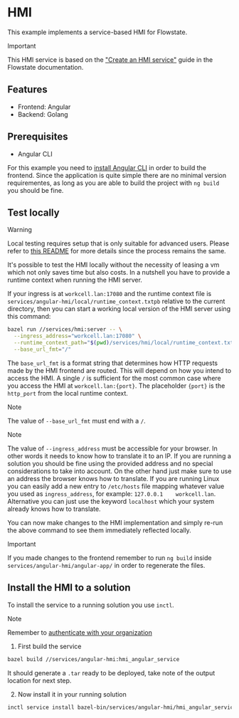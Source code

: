 # HMI

This example implements a service-based HMI for Flowstate.

> [!IMPORTANT]
> This HMI service is based on the ["Create an HMI service"](https://flowstate.intrinsic.ai/docs/guides/build_with_code/develop_a_service/implement_service_scenarios/create_hmi_service/) guide in the Flowstate documentation.

## Features

* Frontend: Angular
* Backend: Golang

## Prerequisites

* Angular CLI

For this example you need to [install Angular CLI](https://angular.dev/tools/cli/setup-local#install-the-angular-cli) in order to build the frontend. Since the application is quite simple there are no minimal version requirementes, as long as you are able to build the project with `ng build` you should be fine.

## Test locally

> [!WARNING]
> Local testing requires setup that is only suitable for advanced users.
> Please refer to [this README](../hmi/README.md) for more details since the process remains the same.

It's possible to test the HMI locally without the necessity of leasing a vm which not only saves time but also costs.
In a nutshell you have to provide a runtime context when running the HMI server.

If your ingress is at `workcell.lan:17080` and the runtime context file is `services/angular-hmi/local/runtime_context.txtpb` relative to the current directory, then you can start a working local version of the HMI server using this command:

```sh
bazel run //services/hmi:server -- \
  --ingress_address="workcell.lan:17080" \
  --runtime_context_path="$(pwd)/services/hmi/local/runtime_context.txtpb" \
  --base_url_fmt="/"
```

The `base_url_fmt` is a format string that determines how HTTP requests made by the HMI frontend are routed.
This will depend on how you intend to access the HMI.
A single `/` is sufficient for the most common case where you access the HMI at `workcell.lan:{port}`.
The placeholder `{port}` is the `http_port` from the local runtime context.

> [!NOTE]
> The value of `--base_url_fmt` must end with a `/`.

> [!NOTE]
> The value of `--ingress_address` must be accessible for your browser. In other words it needs to know how to translate it to an IP. 
> If you are running a solution you should be fine using the provided address and no special considerations to take into account.
> On the other hand just make sure to use an address the browser knows how to translate. If you are running Linux you can easily add a new entry to `/etc/hosts` file mapping whatever value you used as `ingress_address`, for example: `127.0.0.1    workcell.lan`. Alternative you can just use the keyword `localhost` which your system already knows how to translate.

You can now make changes to the HMI implementation and simply re-run the above command to see them immediately reflected locally.

> [!IMPORTANT]
> If you made changes to the frontend remember to run `ng build` inside `services/angular-hmi/angular-app/` in order to regenerate the files.


## Install the HMI to a solution

To install the service to a running solution you use `inctl`.

> [!NOTE]
> Remember to [authenticate with your organization](https://flowstate.intrinsic.ai/docs/guides/build_with_code/connect_to_an_organization/#authenticate-with-your-organization) 

1. First build the service
```sh
bazel build //services/angular-hmi:hmi_angular_service
```
It should generate a `.tar` ready to be deployed, take note of the output location for next step.

2. Now install it in your running solution
```sh
inctl service install bazel-bin/services/angular-hmi/hmi_angular_service.bundle.tar --org=ORGANIZATION_NAME --address="workcell.lan:17080"
```


